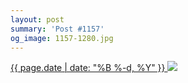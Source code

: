 ```yaml
---
layout: post
summary: 'Post #1157'
og_image: 1157-1280.jpg
---
```


<p>
 <time>
  <a href="/1157">
   {{ page.date | date: "%B %-d, %Y" }}
  </a>
 </time>
 <a href="/1157">
  <img sizes="(min-width: 700px) 50vw, calc(100vw - 2rem)" src="{{ site.assets_url }}/1157-640.jpg" srcset="{{ site.assets_url }}/1157-320.jpg 320w, {{ site.assets_url }}/1157-640.jpg 640w, {{ site.assets_url }}/1157-960.jpg 960w, {{ site.assets_url }}/1157-1280.jpg 1280w"/>
 </a>
</p>
